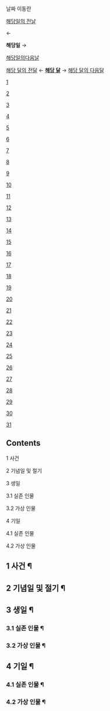 날짜 이동란

[해당일의 전날](%ED%95%B4%EB%8B%B9%EC%9D%BC%EC%9D%98%20%EC%A0%84%EB%82%A0.md)

←

**해당일**
→

[해당일의다음날](%ED%95%B4%EB%8B%B9%EC%9D%BC%EC%9D%98%20%EB%8B%A4%EC%9D%8C%EB%82%A0.md)

  

[해당 달의 전달](%ED%95%B4%EB%8B%B9%20%EB%8B%AC%EC%9D%98%20%EC%A0%84%EB%8B%AC.md)
← **[해당 달](%ED%95%B4%EB%8B%B9%20%EB%8B%AC.md)** → [해당 달의 다음달](%ED%95%B4%EB%8B%B9%20%EB%8B%AC%EC%9D%98%20%EB%8B%A4%EC%9D%8C%EB%8B%AC.md)

[1](X%EC%9B%94%201%EC%9D%BC.md)

[2](X%EC%9B%94%202%EC%9D%BC.md)

[3](X%EC%9B%94%203%EC%9D%BC.md)

[4](X%EC%9B%94%204%EC%9D%BC.md)

[5](X%EC%9B%94%205%EC%9D%BC.md)

[6](X%EC%9B%94%206%EC%9D%BC.md)

[7](X%EC%9B%94%207%EC%9D%BC.md)

[8](X%EC%9B%94%208%EC%9D%BC.md)

[9](X%EC%9B%94%209%EC%9D%BC.md)

[10](X%EC%9B%94%2010%EC%9D%BC.md)

[11](X%EC%9B%94%2011%EC%9D%BC.md)

[12](X%EC%9B%94%2012%EC%9D%BC.md)

[13](X%EC%9B%94%2013%EC%9D%BC.md)

[14](X%EC%9B%94%2014%EC%9D%BC.md)

[15](X%EC%9B%94%2015%EC%9D%BC.md)

[16](X%EC%9B%94%2016%EC%9D%BC.md)

[17](X%EC%9B%94%2017%EC%9D%BC.md)

[18](X%EC%9B%94%2018%EC%9D%BC.md)

[19](X%EC%9B%94%2019%EC%9D%BC.md)

[20](X%EC%9B%94%2020%EC%9D%BC.md)

[21](X%EC%9B%94%2021%EC%9D%BC.md)

[22](X%EC%9B%94%2022%EC%9D%BC.md)

[23](X%EC%9B%94%2023%EC%9D%BC.md)

[24](X%EC%9B%94%2024%EC%9D%BC.md)

[25](X%EC%9B%94%2025%EC%9D%BC.md)

[26](X%EC%9B%94%2026%EC%9D%BC.md)

[27](X%EC%9B%94%2027%EC%9D%BC.md)

[28](X%EC%9B%94%2028%EC%9D%BC.md)

[29](X%EC%9B%94%2029%EC%9D%BC.md)

[30](X%EC%9B%94%2030%EC%9D%BC.md)

[31](X%EC%9B%94%2031%EC%9D%BC.md)

  

## Contents

    

1 사건

2 기념일 및 절기

3 생일

    

3.1 실존 인물

3.2 가상 인물

4 기일

    

4.1 실존 인물

4.2 가상 인물

## 1 사건 ¶

  

## 2 기념일 및 절기 ¶

  

## 3 생일 ¶

### 3.1 실존 인물 ¶

  

### 3.2 가상 인물 ¶

  

## 4 기일 ¶

### 4.1 실존 인물 ¶

  

### 4.2 가상 인물 ¶

  

  

